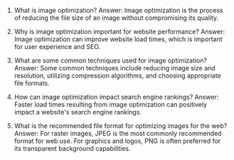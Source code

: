 

1) What is image optimization?
Answer: Image optimization is the process of reducing the file size of an image without compromising its quality.

2) Why is image optimization important for website performance?
Answer: Image optimization can improve website load times, which is important for user experience and SEO.

3) What are some common techniques used for image optimization?
Answer: Some common techniques include reducing image size and resolution, utilizing compression algorithms, and choosing appropriate file formats.

4) How can image optimization impact search engine rankings?
Answer: Faster load times resulting from image optimization can positively impact a website's search engine rankings.

5) What is the recommended file format for optimizing images for the web?
Answer: For raster images, JPEG is the most commonly recommended format for web use. For graphics and logos, PNG is often preferred for its transparent background capabilities.